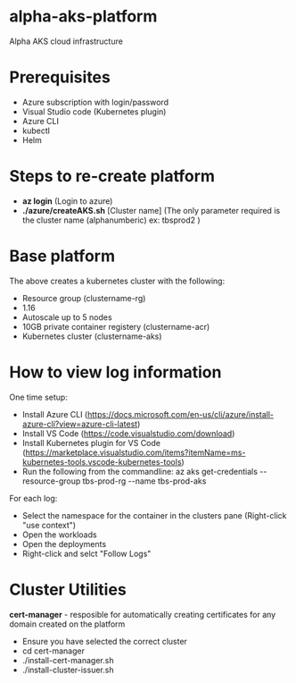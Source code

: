# alpha-aks-platform
Alpha AKS cloud infrastructure

# Prerequisites
- Azure subscription with login/password
- Visual Studio code (Kubernetes plugin)
- Azure CLI
- kubectl
- Helm

# Steps to re-create platform
- **az login** (Login to azure)
- **./azure/createAKS.sh** [Cluster name] (The only parameter required is the cluster name (alphanumberic) ex: tbsprod2 )

# Base platform
The above creates a kubernetes cluster with the following: 
- Resource group (clustername-rg)
- 1.16
- Autoscale up to 5 nodes
- 10GB private container registery (clustername-acr)
- Kubernetes cluster (clustername-aks)

# How to view log information
One time setup:
- Install Azure CLI (https://docs.microsoft.com/en-us/cli/azure/install-azure-cli?view=azure-cli-latest)
- Install VS Code (https://code.visualstudio.com/download)
- Install Kubernetes plugin for VS Code (https://marketplace.visualstudio.com/items?itemName=ms-kubernetes-tools.vscode-kubernetes-tools)
- Run the following from the commandline: az aks get-credentials --resource-group tbs-prod-rg --name tbs-prod-aks

For each log:
- Select the namespace for the container in the clusters pane (Right-click "use context")
- Open the workloads 
- Open the deployments
- Right-click and selct "Follow Logs"


# Cluster Utilities

**cert-manager** - resposible for automatically creating certificates for any domain created on the platform
- Ensure you have selected the correct cluster
- cd cert-manager
- ./install-cert-manager.sh
- ./install-cluster-issuer.sh

